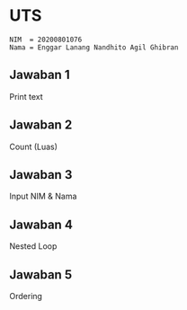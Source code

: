 # UTS

    NIM  = 20200801076
    Nama = Enggar Lanang Nandhito Agil Ghibran

## Jawaban 1

Print text

## Jawaban 2

Count (Luas)

## Jawaban 3

Input NIM & Nama

## Jawaban 4

Nested Loop

## Jawaban 5

Ordering
